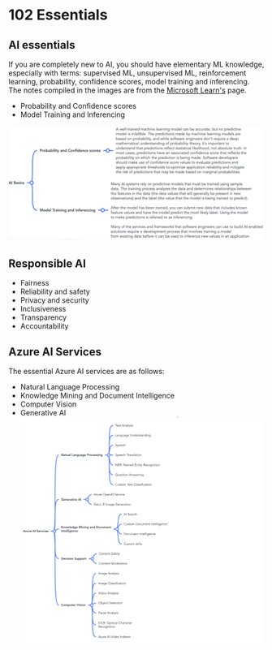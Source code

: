 # 102 Essentials 

## AI essentials
If you are completely new to AI, you should have elementary ML knowledge, especially with terms: supervised ML, unsupervised ML, reinforcement learning, probability, confidence scores, model training and inferencing. 
The notes compiled in the images are from the [Microsoft Learn's](https://learn.microsoft.com/en-us/credentials/certifications/exams/ai-102/) page.  
- Probability and Confidence scores
- Model Training and Inferencing

![azure AI basics](https://raw.githubusercontent.com/blessinvarkey/ai-102-2024-notes/main/assets/essentials0.png)


## Responsible AI 
- Fairness
- Reliability and safety
- Privacy and security
- Inclusiveness
- Transparency 
- Accountability


## Azure AI Services
The essential Azure AI services are as follows: 
- Natural Language Processing
- Knowledge Mining and Document Intelligence 
- Computer Vision
- Generative AI 
![azure AI services](https://raw.githubusercontent.com/blessinvarkey/ai-102-2024-notes/main/assets/essentials1.png)

